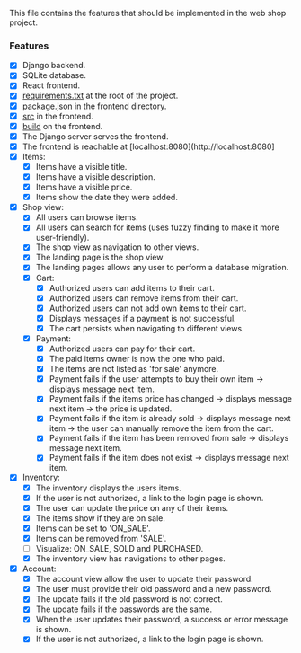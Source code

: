 This file contains the features that should be implemented in the web shop project.

### Features
- [x] Django backend.
- [x] SQLite database.
- [x] React frontend.
- [x] [requirements.txt](./requirements.txt) at the root of the project.
- [x] [package.json](./frontend/package.json) in the frontend directory.
- [x] [src](./frontend/src) in the frontend.
- [x] [build](./frontend/build) on the frontend.
- [x] The Django server serves the frontend.
- [x] The frontend is reachable at [localhost:8080](http://localhost:8080]
- [x] Items:
  - [x] Items have a visible title.
  - [x] Items have a visible description.
  - [x] Items have a visible price.
  - [x] Items show the date they were added.
- [x] Shop view:
  - [x] All users can browse items.
  - [x] All users can search for items (uses fuzzy finding to make it more user-friendly).
  - [x] The shop view as navigation to other views.
  - [x] The landing page is the shop view
  - [x] The landing pages allows any user to perform a database migration.
  - [x] Cart:
    - [x] Authorized users can add items to their cart.
    - [x] Authorized users can remove items from their cart.
    - [x] Authorized users can not add own items to their cart.
    - [x] Displays messages if a payment is not successful.
    - [x] The cart persists when navigating to different views.
  - [x] Payment:
    - [x] Authorized users can pay for their cart.
    - [x] The paid items owner is now the one who paid.
    - [x] The items are not listed as 'for sale' anymore.
    - [x] Payment fails if the user attempts to buy their own item &#8594; displays message next item.
    - [x] Payment fails if the items price has changed &#8594; displays message next item &#8594; the price is updated.
    - [x] Payment fails if the item is already sold &#8594; displays message next item &#8594; the user can manually remove the item from the cart.
    - [x] Payment fails if the item has been removed from sale &#8594; displays message next item.
    - [x] Payment fails if the item does not exist &#8594; displays message next item.
- [x] Inventory:
  - [x] The inventory displays the users items.
  - [x] If the user is not authorized, a link to the login page is shown.
  - [x] The user can update the price on any of their items.
  - [x] The items show if they are on sale.
  - [x] Items can be set to 'ON_SALE'.
  - [x] Items can be removed from 'SALE'.
  - [ ] Visualize: ON_SALE, SOLD and PURCHASED.
  - [x] The inventory view has navigations to other pages.
- [x] Account:
  - [x] The account view allow the user to update their password.
  - [x] The user must provide their old password and a new password.
  - [x] The update fails if the old password is not correct.
  - [x] The update fails if the passwords are the same.
  - [x] When the user updates their password, a success or error message is shown.
  - [x] If the user is not authorized, a link to the login page is shown.
